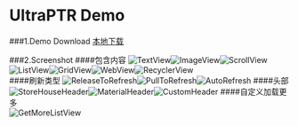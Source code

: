 UltraPTR Demo
================================
###1.Demo Download
[本地下载](https://raw.githubusercontent.com/android-cn/android-open-project-demo/master/android-Ultra-Pull-To-Refresh-demo/apk/UltraPTR-demo.apk?raw=true)

###2.Screenshot
####包含内容
![TextView](image/content_text_view.gif)![ImageView](image/content_image_view.gif)![ScrollView](image/content_scroll_view.gif)![ListView](image/content_list_view.gif)![GridView](image/content_grid_view.gif)![WebView](image/content_web_view.gif)![RecyclerView](image/content_recycler_view.gif)  
####刷新类型 
![ReleaseToRefresh](image/release_to_refresh.gif)![PullToRefresh](image/pull_to_refresh.gif)![AutoRefresh](image/auto_refresh.gif)
####头部  
![StoreHouseHeader](image/store_house_header.gif)![MaterialHeader](image/material_header.gif)![CustomHeader](image/custom_header.gif)
####自定义加载更多  
![GetMoreListView](image/get_more_list_view.gif)
